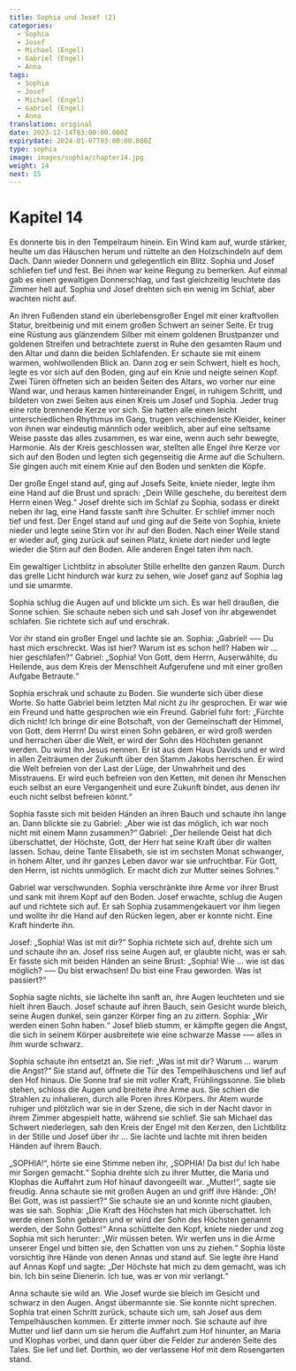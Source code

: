 ```yaml
---
title: Sophia und Josef (2)
categories:
  - Sophia
  - Josef
  - Michael (Engel)
  - Gabriel (Engel)
  - Anna
tags:
  - Sophia
  - Josef
  - Michael (Engel)
  - Gabriel (Engel)
  - Anna
translation: original
date: 2023-12-14T03:00:00.000Z
expirydate: 2024-01-07T03:00:00.000Z
type: sophia
image: images/sophia/chapter14.jpg
weight: 14
next: 15
---
```


# Kapitel 14



Es donnerte bis in den Tempelraum hinein.
Ein Wind kam auf, wurde stärker, heulte um das Häuschen herum und rüttelte an den Holzschindeln auf dem Dach.
Dann wieder Donnern und gelegentlich ein Blitz.
Sophia und Josef schliefen tief und fest.
Bei ihnen war keine Regung zu bemerken.
Auf einmal gab es einen gewaltigen Donnerschlag, und fast gleichzeitig leuchtete das Zimmer hell auf.
Sophia und Josef drehten sich ein wenig im Schlaf, aber wachten nicht auf.

An ihren Fußenden stand ein überlebensgroßer Engel mit einer kraftvollen Statur, breitbeinig und mit einem großen Schwert an seiner Seite.
Er trug eine Rüstung aus glänzendem Silber mit einem goldenen Brustpanzer und goldenen Streifen und betrachtete zuerst in Ruhe den gesamten Raum und den Altar und dann die beiden Schlafenden.
Er schaute sie mit einem warmen, wohlwollenden Blick an.
Dann zog er sein Schwert, hielt es hoch, legte es vor sich auf den Boden, ging auf ein Knie und neigte seinen Kopf.
Zwei Türen öffneten sich an beiden Seiten des Altars, wo vorher nur eine Wand war, und heraus kamen hintereinander Engel, in ruhigem Schritt, und bildeten von zwei Seiten aus einen Kreis um Josef und Sophia.
Jeder trug eine rote brennende Kerze vor sich.
Sie hatten alle einen leicht unterschiedlichen Rhythmus im Gang, trugen verschiedenste Kleider, keiner von ihnen war eindeutig männlich oder weiblich, aber auf eine seltsame Weise passte das alles zusammen, es war eine, wenn auch sehr bewegte, Harmonie.
Als der Kreis geschlossen war, stellten alle Engel ihre Kerze vor sich auf den Boden und legten sich gegenseitig die Arme auf die Schultern.
Sie gingen auch mit einem Knie auf den Boden und senkten die Köpfe.

Der große Engel stand auf, ging auf Josefs Seite, kniete nieder, legte ihm eine Hand auf die Brust und sprach: „Dein Wille geschehe, du bereitest dem Herrn einen Weg.“
Josef drehte sich im Schlaf zu Sophia, sodass er direkt neben ihr lag, eine Hand fasste sanft ihre Schulter.
Er schlief immer noch tief und fest.
Der Engel stand auf und ging auf die Seite von Sophia, kniete nieder und legte seine Stirn vor ihr auf den Boden.
Nach einer Weile stand er wieder auf, ging zurück auf seinen Platz, kniete dort nieder und legte wieder die Stirn auf den Boden.
Alle anderen Engel taten ihm nach.

Ein gewaltiger Lichtblitz in absoluter Stille erhellte den ganzen Raum.
Durch das grelle Licht hindurch war kurz zu sehen, wie Josef ganz auf Sophia lag und sie umarmte.

Sophia schlug die Augen auf und blickte um sich.
Es war hell draußen, die Sonne schien.
Sie schaute neben sich und sah Josef von ihr abgewendet schlafen.
Sie richtete sich auf und erschrak.

Vor ihr stand ein großer Engel und lachte sie an.
Sophia: „Gabriel! ––– Du hast mich erschreckt.
Was ist hier?
Warum ist es schon hell?
Haben wir ... hier geschlafen?“
Gabriel: „Sophia! Von Gott, dem Herrn, Auserwählte, du Heilende, aus dem Kreis der Menschheit Aufgerufene und mit einer großen Aufgabe Betraute.“

Sophia erschrak und schaute zu Boden.
Sie wunderte sich über diese Worte.
So hatte Gabriel beim letzten Mal nicht zu ihr gesprochen.
Er war wie ein Freund und hatte gesprochen wie ein Freund.
Gabriel fuhr fort: „Fürchte dich nicht!
Ich bringe dir eine Botschaft, von der Gemeinschaft der Himmel, von Gott, dem Herrn! Du wirst einen Sohn gebären, er wird groß werden und herrschen über die Welt, er wird der Sohn des Höchsten genannt werden.
Du wirst ihn Jesus nennen.
Er ist aus dem Haus Davids und er wird in allen Zeiträumen der Zukunft über den Stamm Jakobs herrschen.
Er wird die Welt befreien von der Last der Lüge, der Unwahrheit und des Misstrauens.
Er wird euch befreien von den Ketten, mit denen ihr Menschen euch selbst an eure Vergangenheit und eure Zukunft bindet, aus denen ihr euch nicht selbst befreien könnt.“

Sophia fasste sich mit beiden Händen an ihren Bauch und schaute ihn lange an.
Dann blickte sie zu Gabriel: „Aber wie ist das möglich, ich war noch nicht mit einem Mann zusammen?“
Gabriel: „Der heilende Geist hat dich überschattet, der Höchste, Gott, der Herr hat seine Kraft über dir walten lassen.
Schau, deine Tante Elisabeth, sie ist im sechsten Monat schwanger, in hohem Alter, und ihr ganzes Leben davor war sie unfruchtbar.
Für Gott, den Herrn, ist nichts unmöglich.
Er macht dich zur Mutter seines Sohnes.“

Gabriel war verschwunden.
Sophia verschränkte ihre Arme vor ihrer Brust und sank mit ihrem Kopf auf den Boden.
Josef erwachte, schlug die Augen auf und richtete sich auf.
Er sah Sophia zusammengekauert vor ihm liegen und wollte ihr die Hand auf den Rücken legen, aber er konnte nicht.
Eine Kraft hinderte ihn.

Josef: „Sophia!
Was ist mit dir?“
Sophia richtete sich auf, drehte sich um und schaute ihn an.
Josef riss seine Augen auf, er glaubte nicht, was er sah.
Er fasste sich mit beiden Händen an seine Brust: „Sophia! Wie ... wie ist das möglich?
––– Du bist erwachsen!
Du bist eine Frau geworden.
Was ist passiert?“

Sophia sagte nichts, sie lächelte ihn sanft an, ihre Augen leuchteten und sie hielt ihren Bauch.
Josef schaute auf ihren Bauch, sein Gesicht wurde bleich, seine Augen dunkel, sein ganzer Körper fing an zu zittern.
Sophia: „Wir werden einen Sohn haben.“
Josef blieb stumm, er kämpfte gegen die Angst, die sich in seinem Körper ausbreitete wie eine schwarze Masse ––– alles in ihm wurde schwarz.

Sophia schaute ihn entsetzt an.
Sie rief: „Was ist mit dir?
Warum ... warum die Angst?“
Sie stand auf, öffnete die Tür des Tempelhäuschens und lief auf den Hof hinaus.
Die Sonne traf sie mit voller Kraft, Frühlingssonne.
Sie blieb stehen, schloss die Augen und breitete ihre Arme aus.
Sie schien die Strahlen zu inhalieren, durch alle Poren ihres Körpers.
Ihr Atem wurde ruhiger und plötzlich war sie in der Szene, die sich in der Nacht davor in ihrem Zimmer abgespielt hatte, während sie schlief.
Sie sah Michael das Schwert niederlegen, sah den Kreis der Engel mit den Kerzen, den Lichtblitz in der Stille und Josef über ihr ... Sie lachte und lachte mit ihren beiden Händen auf ihrem Bauch.

„SOPHIA!“, hörte sie eine Stimme neben ihr, „SOPHIA!
Da bist du!
Ich habe mir Sorgen gemacht.“
Sophia drehte sich zu ihrer Mutter, die Maria und Klophas die Auffahrt zum Hof hinauf davongeeilt war.
„Mutter!“, sagte sie freudig.
Anna schaute sie mit großen Augen an und griff ihre Hände: „Oh! Bei Gott, was ist passiert?“
Sie schaute sie an und konnte nicht glauben, was sie sah.
Sophia: „Die Kraft des Höchsten hat mich überschattet.
Ich werde einen Sohn gebären und er wird der Sohn des Höchsten genannt werden, der Sohn Gottes!“
Anna schüttelte den Kopf, kniete nieder und zog Sophia mit sich herunter: „Wir müssen beten.
Wir werfen uns in die Arme unserer Engel und bitten sie, den Schatten von uns zu ziehen.“
Sophia löste vorsichtig ihre Hände von denen Annas und stand auf.
Sie legte ihre Hand auf Annas Kopf und sagte: „Der Höchste hat mich zu dem gemacht, was ich bin.
Ich bin seine Dienerin.
Ich tue, was er von mir verlangt.“

Anna schaute sie wild an.
Wie Josef wurde sie bleich im Gesicht und schwarz in den Augen.
Angst übermannte sie.
Sie konnte nicht sprechen.
Sophia trat einen Schritt zurück, schaute sich um, sah Josef aus dem Tempelhäuschen kommen.
Er zitterte immer noch.
Sie schaute auf ihre Mutter und lief dann um sie herum die Auffahrt zum Hof hinunter, an Maria und Klophas vorbei, und dann quer über die Felder zur anderen Seite des Tales. Sie lief und lief. Dorthin, wo der verlassene Hof mit dem Rosengarten stand.
